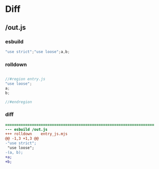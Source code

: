 # Diff
## /out.js
### esbuild
```js
"use strict";"use loose";a,b;
```
### rolldown
```js

//#region entry.js
"use loose";
a;
b;

//#endregion

```
### diff
```diff
===================================================================
--- esbuild	/out.js
+++ rolldown	entry_js.mjs
@@ -1,3 +1,3 @@
-"use strict";
 "use loose";
-(a, b);
+a;
+b;

```